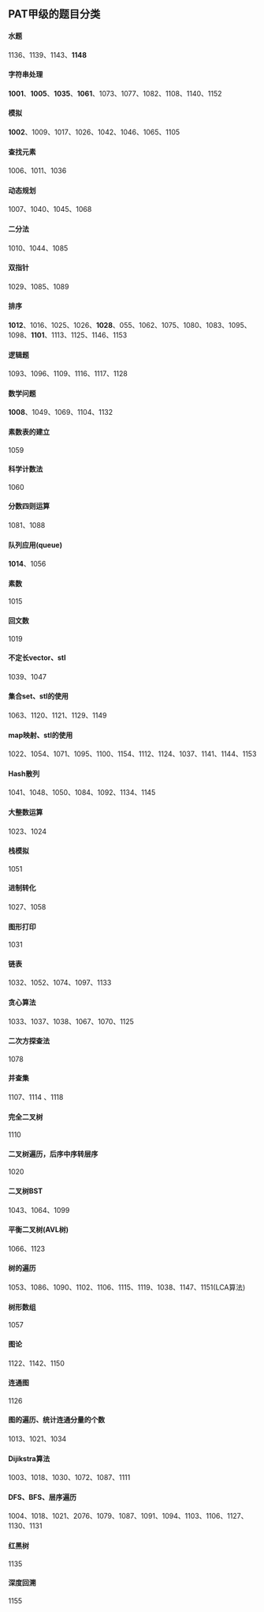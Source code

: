 ﻿## PAT甲级的题目分类

#### 水题
1136、1139、1143、**1148**

#### 字符串处理
**1001**、**1005**、**1035**、**1061**、1073、1077、1082、1108、1140、1152

#### 模拟
**1002**、1009、1017、1026、1042、1046、1065、1105

#### 查找元素
1006、1011、1036

#### 动态规划
1007、1040、1045、1068

#### 二分法
1010、1044、1085

#### 双指针
1029、1085、1089

#### 排序
**1012**、1016、1025、1026、**1028**、055、1062、1075、1080、1083、1095、1098、**1101**、1113、1125、1146、1153

#### 逻辑题
1093、1096、1109、1116、1117、1128

#### 数学问题
**1008**、1049、1069、1104、1132

#### 素数表的建立
1059

#### 科学计数法
1060

#### 分数四则运算
1081、1088

#### 队列应用(queue)	
**1014**、1056

#### 素数
1015

#### 回文数
1019

#### 不定长vector、stl
1039、1047

#### 集合set、stl的使用
1063、1120、1121、1129、1149

#### map映射、stl的使用
1022、1054、1071、1095、1100、1154、1112、1124、1037、1141、1144、1153

#### Hash散列
1041、1048、1050、1084、1092、1134、1145

#### 大整数运算
1023、1024

#### 栈模拟
1051

#### 进制转化
1027、1058

#### 图形打印
1031

#### 链表
1032、1052、1074、1097、1133

#### 贪心算法
1033、1037、1038、1067、1070、1125

#### 二次方探查法
1078

#### 并查集
1107、1114 、1118

#### 完全二叉树
1110

#### 二叉树遍历，后序中序转层序
1020

#### 二叉树BST
1043、1064、1099

#### 平衡二叉树(AVL树)
1066、1123

#### 树的遍历
1053、1086、1090、1102、1106、1115、1119、1038、1147、1151(LCA算法)

#### 树形数组
1057

#### 图论
1122、1142、1150

#### 连通图
1126

#### 图的遍历、统计连通分量的个数
1013、1021、1034

#### Dijikstra算法
1003、1018、1030、1072、1087、1111 

#### DFS、BFS、层序遍历
1004、1018、1021、2076、1079、1087、1091、1094、1103、1106、1127、1130、1131

#### 红黑树
1135

#### 深度回溯
1155

